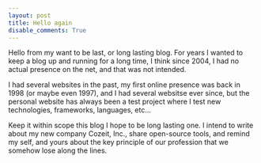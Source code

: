 ```yaml
---
layout: post
title: Hello again
disable_comments: True
---
```


Hello from my want to be last, or long lasting blog. For years I wanted to keep a blog up and running for a long time, I think since 2004,
I had no actual presence on the net, and that was not intended.

I had several websites in the past, my first online presence was back in 1998 (or maybe even 1997), and I had several websitse ever since, 
but the personal website has always been a test project where I test new technologies, frameworks, languages, etc...

Keep it within scope this blog I hope to be long lasting one. I intend to write about my new company Cozeit, Inc., share open-source tools, 
and remind my self, and yours about the key principle of our profession that we somehow lose along the lines.

